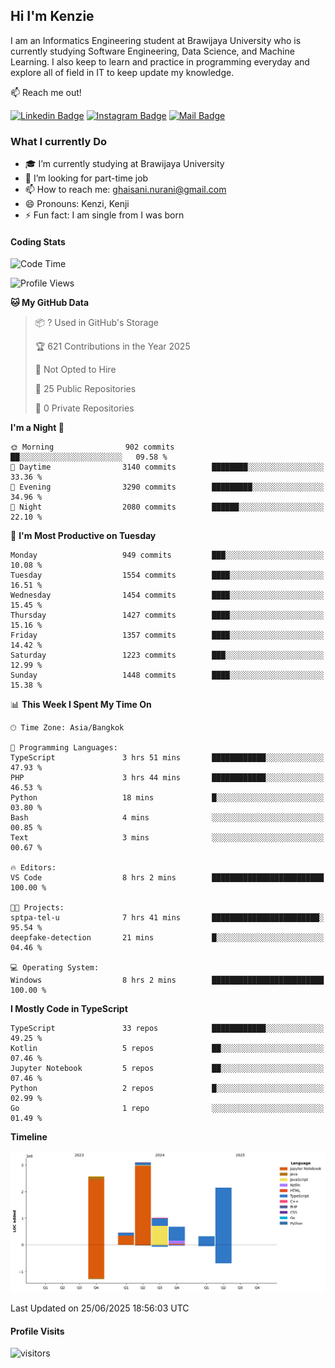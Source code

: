 ## Hi I'm Kenzie


I am an Informatics Engineering student at Brawijaya University who is currently studying Software Engineering, Data Science, and Machine Learning. I also keep to learn and practice in programming everyday and explore all of field in IT to keep update my knowledge.

:mailbox: Reach me out!

[![Linkedin Badge](https://img.shields.io/badge/-Kenzie_Taqiyassar-0e76a8?style=flat&labelColor=0e76a8&logo=linkedin&logoColor=white)](https://www.linkedin.com/in/kenzie-taqiyassar-37458b1aa/) 
[![Instagram Badge](https://img.shields.io/badge/-@__kenziehh_-e84393?style=flat&labelColor=e84393&logo=instagram&logoColor=white)](https://www.instagram.com/_kenziehh/) 
[![Mail Badge](https://img.shields.io/badge/-ghaisani.nurani-c0392b?style=flat&labelColor=c0392b&logo=gmail&logoColor=white)](mailto:ghaisani.nurani@gmail.com)

### What I currently Do

- 🎓 I’m currently studying at Brawijaya University
- 💼 I’m looking for part-time job
- 📫 How to reach me: ghaisani.nurani@gmail.com
- 😄 Pronouns: Kenzi, Kenji
- ⚡ Fun fact: I am single from I was born

#### Coding Stats
<!--START_SECTION:waka-->
![Code Time](http://img.shields.io/badge/Code%20Time-1%2C384%20hrs%2027%20mins-blue)

![Profile Views](http://img.shields.io/badge/Profile%20Views-0-blue)

**🐱 My GitHub Data** 

> 📦 ? Used in GitHub's Storage 
 > 
> 🏆 621 Contributions in the Year 2025
 > 
> 🚫 Not Opted to Hire
 > 
> 📜 25 Public Repositories 
 > 
> 🔑 0 Private Repositories 
 > 
**I'm a Night 🦉** 

```text
🌞 Morning                902 commits         ██░░░░░░░░░░░░░░░░░░░░░░░   09.58 % 
🌆 Daytime                3140 commits        ████████░░░░░░░░░░░░░░░░░   33.36 % 
🌃 Evening                3290 commits        █████████░░░░░░░░░░░░░░░░   34.96 % 
🌙 Night                  2080 commits        ██████░░░░░░░░░░░░░░░░░░░   22.10 % 
```
📅 **I'm Most Productive on Tuesday** 

```text
Monday                   949 commits         ███░░░░░░░░░░░░░░░░░░░░░░   10.08 % 
Tuesday                  1554 commits        ████░░░░░░░░░░░░░░░░░░░░░   16.51 % 
Wednesday                1454 commits        ████░░░░░░░░░░░░░░░░░░░░░   15.45 % 
Thursday                 1427 commits        ████░░░░░░░░░░░░░░░░░░░░░   15.16 % 
Friday                   1357 commits        ████░░░░░░░░░░░░░░░░░░░░░   14.42 % 
Saturday                 1223 commits        ███░░░░░░░░░░░░░░░░░░░░░░   12.99 % 
Sunday                   1448 commits        ████░░░░░░░░░░░░░░░░░░░░░   15.38 % 
```


📊 **This Week I Spent My Time On** 

```text
🕑︎ Time Zone: Asia/Bangkok

💬 Programming Languages: 
TypeScript               3 hrs 51 mins       ████████████░░░░░░░░░░░░░   47.93 % 
PHP                      3 hrs 44 mins       ████████████░░░░░░░░░░░░░   46.53 % 
Python                   18 mins             █░░░░░░░░░░░░░░░░░░░░░░░░   03.80 % 
Bash                     4 mins              ░░░░░░░░░░░░░░░░░░░░░░░░░   00.85 % 
Text                     3 mins              ░░░░░░░░░░░░░░░░░░░░░░░░░   00.67 % 

🔥 Editors: 
VS Code                  8 hrs 2 mins        █████████████████████████   100.00 % 

🐱‍💻 Projects: 
sptpa-tel-u              7 hrs 41 mins       ████████████████████████░   95.54 % 
deepfake-detection       21 mins             █░░░░░░░░░░░░░░░░░░░░░░░░   04.46 % 

💻 Operating System: 
Windows                  8 hrs 2 mins        █████████████████████████   100.00 % 
```

**I Mostly Code in TypeScript** 

```text
TypeScript               33 repos            ████████████░░░░░░░░░░░░░   49.25 % 
Kotlin                   5 repos             ██░░░░░░░░░░░░░░░░░░░░░░░   07.46 % 
Jupyter Notebook         5 repos             ██░░░░░░░░░░░░░░░░░░░░░░░   07.46 % 
Python                   2 repos             █░░░░░░░░░░░░░░░░░░░░░░░░   02.99 % 
Go                       1 repo              ░░░░░░░░░░░░░░░░░░░░░░░░░   01.49 % 
```



**Timeline**

![Lines of Code chart](https://raw.githubusercontent.com/kenziehh/kenziehh/master/assets/bar_graph.png)


 Last Updated on 25/06/2025 18:56:03 UTC
<!--END_SECTION:waka-->


#### Profile Visits

![visitors](https://visitor-badge.glitch.me/badge?page_id=kenziehh.kenziehh)





